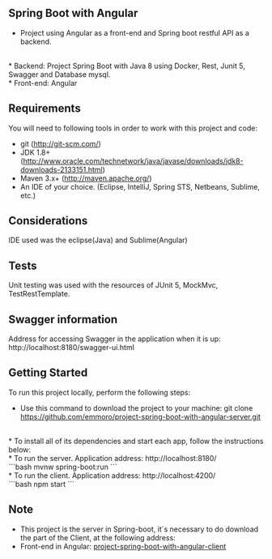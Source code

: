 ## Spring Boot with Angular
* Project using Angular as a front-end and Spring boot restful API as a backend.
</br>
* Backend: Project Spring Boot with Java 8 using Docker, Rest, Junit 5, Swagger and Database mysql.
</br>
* Front-end: Angular
</br>

## Requirements
You will need to following tools in order to work with this project and code:
</br>
* git (http://git-scm.com/)
* JDK 1.8+ (http://www.oracle.com/technetwork/java/javase/downloads/jdk8-downloads-2133151.html)
* Maven 3.x+ (http://maven.apache.org/)
* An IDE of your choice.  (Eclipse, IntelliJ, Spring STS, Netbeans, Sublime, etc.)

## Considerations
IDE used was the eclipse(Java) and Sublime(Angular)
</br>

## Tests
Unit testing was used with the resources of JUnit 5, MockMvc, TestRestTemplate.
</br>

## Swagger information
Address for accessing Swagger in the application when it is up: http://localhost:8180/swagger-ui.html
</br>

## Getting Started
To run this project locally, perform the following steps:
</br>
* Use this command to download the project to your machine: git clone https://github.com/emmoro/project-spring-boot-with-angular-server.git
</br>
* To install all of its dependencies and start each app, follow the instructions below:
</br>
* To run the server. Application address: http://localhost:8180/
</br>
```bash
mvnw spring-boot:run
```
</br>
* To run the client. Application address: http://localhost:4200/
</br>
```bash
npm start
```
</br>

## Note
* This project is the server in Spring-boot, it´s necessary to do download the part of the Client, at the following address:
* Front-end in Angular: <a href="https://github.com/emmoro/project-spring-boot-with-angular-client" target="_blank">project-spring-boot-with-angular-client</a>
